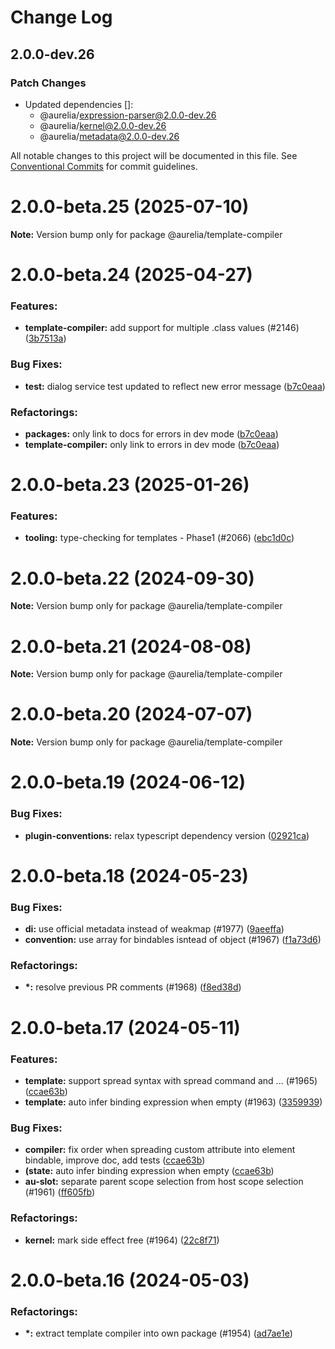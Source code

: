 # Change Log

## 2.0.0-dev.26

### Patch Changes

- Updated dependencies []:
  - @aurelia/expression-parser@2.0.0-dev.26
  - @aurelia/kernel@2.0.0-dev.26
  - @aurelia/metadata@2.0.0-dev.26

All notable changes to this project will be documented in this file.
See [Conventional Commits](https://conventionalcommits.org) for commit guidelines.

<a name="2.0.0-beta.25"></a>

# 2.0.0-beta.25 (2025-07-10)

**Note:** Version bump only for package @aurelia/template-compiler

<a name="2.0.0-beta.24"></a>

# 2.0.0-beta.24 (2025-04-27)

### Features:

- **template-compiler:** add support for multiple .class values (#2146) ([3b7513a](https://github.com/aurelia/aurelia/commit/3b7513a))

### Bug Fixes:

- **test:** dialog service test updated to reflect new error message ([b7c0eaa](https://github.com/aurelia/aurelia/commit/b7c0eaa))

### Refactorings:

- **packages:** only link to docs for errors in dev mode ([b7c0eaa](https://github.com/aurelia/aurelia/commit/b7c0eaa))
- **template-compiler:** only link to errors in dev mode ([b7c0eaa](https://github.com/aurelia/aurelia/commit/b7c0eaa))

<a name="2.0.0-beta.23"></a>

# 2.0.0-beta.23 (2025-01-26)

### Features:

- **tooling:** type-checking for templates - Phase1 (#2066) ([ebc1d0c](https://github.com/aurelia/aurelia/commit/ebc1d0c))

<a name="2.0.0-beta.22"></a>

# 2.0.0-beta.22 (2024-09-30)

**Note:** Version bump only for package @aurelia/template-compiler

<a name="2.0.0-beta.21"></a>

# 2.0.0-beta.21 (2024-08-08)

**Note:** Version bump only for package @aurelia/template-compiler

<a name="2.0.0-beta.20"></a>

# 2.0.0-beta.20 (2024-07-07)

**Note:** Version bump only for package @aurelia/template-compiler

<a name="2.0.0-beta.19"></a>

# 2.0.0-beta.19 (2024-06-12)

### Bug Fixes:

- **plugin-conventions:** relax typescript dependency version ([02921ca](https://github.com/aurelia/aurelia/commit/02921ca))

<a name="2.0.0-beta.18"></a>

# 2.0.0-beta.18 (2024-05-23)

### Bug Fixes:

- **di:** use official metadata instead of weakmap (#1977) ([9aeeffa](https://github.com/aurelia/aurelia/commit/9aeeffa))
- **convention:** use array for bindables isntead of object (#1967) ([f1a73d6](https://github.com/aurelia/aurelia/commit/f1a73d6))

### Refactorings:

- **\*:** resolve previous PR comments (#1968) ([f8ed38d](https://github.com/aurelia/aurelia/commit/f8ed38d))

<a name="2.0.0-beta.17"></a>

# 2.0.0-beta.17 (2024-05-11)

### Features:

- **template:** support spread syntax with spread command and ... (#1965) ([ccae63b](https://github.com/aurelia/aurelia/commit/ccae63b))
- **template:** auto infer binding expression when empty (#1963) ([3359939](https://github.com/aurelia/aurelia/commit/3359939))

### Bug Fixes:

- **compiler:** fix order when spreading custom attribute into element bindable, improve doc, add tests ([ccae63b](https://github.com/aurelia/aurelia/commit/ccae63b))
- **(state:** auto infer binding expression when empty ([ccae63b](https://github.com/aurelia/aurelia/commit/ccae63b))
- **au-slot:** separate parent scope selection from host scope selection (#1961) ([ff605fb](https://github.com/aurelia/aurelia/commit/ff605fb))

### Refactorings:

- **kernel:** mark side effect free (#1964) ([22c8f71](https://github.com/aurelia/aurelia/commit/22c8f71))

<a name="2.0.0-beta.16"></a>

# 2.0.0-beta.16 (2024-05-03)

### Refactorings:

- **\*:** extract template compiler into own package (#1954) ([ad7ae1e](https://github.com/aurelia/aurelia/commit/ad7ae1e))
